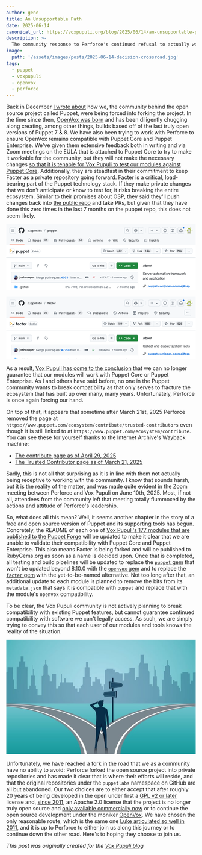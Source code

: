 ```yaml
---
author: gene
title: An Unsupportable Path
date: 2025-06-14
canonical_url: https://voxpupuli.org/blog/2025/06/14/an-unsupportable-path/
description: >-
  The community response to Perforce's continued refusal to actually work with us
image:
  path: '/assets/images/posts/2025-06-14-decision-crossroad.jpg'
tags:
  - puppet
  - voxpupuli
  - openvox
  - perforce
---
```


Back in December [I wrote about](https://beanbag.technicalissues.us/the-community-is-forking-puppet/) how we, the community behind the open source project called Puppet, were being forced into forking the project. In the time since then, [OpenVox was born](https://voxpupuli.org/blog/2025/01/21/openvox-release/) and has been diligently chugging along creating, among other things, builds based off of the last truly open versions of Puppet 7 & 8. We have also been trying to work with Perforce to ensure OpenVox remains compatible with Puppet Core and Puppet Enterprise. We've given them extensive feedback both in writing and via Zoom meetings on the EULA that is attached to Puppet Core to try to make it workable for the community, but they will not make the necessary changes [so that it is tenable for Vox Pupuli to test our modules against Puppet Core](https://voxpupuli.org/blog/2025/05/19/perforce-eula/). Additionally, they are steadfast in their commitment to keep Facter as a private repository going forward. Facter is a critical, load-bearing part of the Puppet technology stack. If they make private changes that we don't anticipate or know to test for, it risks breaking the entire ecosystem. Similar to their promises about OSP, they said they'll push changes back into [the public repo](https://github.com/puppetlabs/facter) and take PRs, but given that they have done this zero times in the last 7 months on the puppet repo, this does not seem likely.

![Screenshot of GitHub showing the last commit to Puppet being 6 months ago](/assets/images/posts//2025-06-14-github-screenshot-puppetlabs-puppet.png)

![Screenshot of GitHub showing the last commit to Facter being 7 months ago](/assets/images/posts/2025-06-14-github-screenshot-puppetlabs-facter.png.png)

As a result, [Vox Pupuli has come to the conclusion](https://groups.io/g/voxpupuli/message/566) that we can no longer guarantee that our modules will work with Puppet Core or Puppet Enterprise. As I and others have said before, no one in the Puppet community wants to break compatibility as that only serves to fracture the ecosystem that has built up over many, many years. Unfortunately, Perforce is once again forcing our hand.

On top of that, it appears that sometime after March 21st, 2025 Perforce removed the page at `https://www.puppet.com/ecosystem/contribute/trusted-contributors` even though it is still linked to at `https://www.puppet.com/ecosystem/contribute`. You can see these for yourself thanks to the Internet Archive's Wayback machine:

- [The contribute page as of April 29, 2025](https://web.archive.org/web/20250429080006/https://www.puppet.com/ecosystem/contribute)
- [The Trusted Contributor page as of March 21, 2025](https://web.archive.org/web/20250321181447/https://www.puppet.com/ecosystem/contribute/trusted-contributors)

Sadly, this is not all that surprising as it is in line with them not actually being receptive to working with the community. I know that sounds harsh, but it is the reality of the matter, and was made quite evident in the Zoom meeting between Perforce and Vox Pupuli on June 10th, 2025. Most, if not all, attendees from the community left that meeting totally flummoxed by the actions and attitude of Perforce's leadership.

So, what does all this mean? Well, it seems another chapter in the story of a free and open source version of Puppet and its supporting tools has begun. Concretely, the README of each one of [Vox Pupuli's 177 modules that are published to the Puppet Forge](https://forge.puppet.com/modules/puppet) will be updated to make it clear that we are unable to validate their compatibility with Puppet Core and Puppet Enterprise. This also means Facter is being forked and will be published to RubyGems.org as soon as a name is decided upon. Once that is completed, all testing and build pipelines will be updated to replace the [`puppet` gem](https://rubygems.org/gems/puppet) that won't be updated beyond 8.10.0 with the [`openvox` gem](https://rubygems.org/gems/openvox) and to replace the [`facter` gem](https://rubygems.org/gems/facter) with the yet-to-be-named alternative. Not too long after that, an additional update to each module is planned to remove the bits from its `metadata.json` that says it is compatible with `puppet` and replace that with the module's `openvox` compatibility.

To be clear, the Vox Pupuli community is not actively planning to break compatibility with existing Puppet features, but cannot guarantee continued compatibility with software we can't legally access. As such, we are simply trying to convey this so that each user of our modules and tools knows the reality of the situation.

![Image of a person standing at a fork in the road](/assets/images/posts/2025-06-14-decision-crossroad.jpg)

Unfortunately, we have reached a fork in the road that we as a community have no ability to avoid: Perforce forked the open source project into private repositories and has made it clear that is where their efforts will reside, and that the original repositories under the `puppetlabs` namespace on GitHub are all but abandoned. Our two choices are to either accept that after roughly 20 years of being developed in the open under first a [GPL v2 or later](https://github.com/puppetlabs/puppet/commit/773be962b05d7d35c392eb9ae9b70822123693c3) license and, [since 2011](https://github.com/puppetlabs/puppet/commit/d2145d9a02ce1802ceb44f0cf99090af62cc4b71), an Apache 2.0 license that the project is no longer truly open source and [only available commercially now](https://web.archive.org/web/20250416004958/https://www.puppet.com/blog/open-source-puppet-updates-2025) or to continue the open source development under the moniker [OpenVox](https://github.com/OpenVoxProject/). We have chosen the only reasonable route, which is the same one [Luke articulated so well in 2011](https://web.archive.org/web/20110430225949/http://www.puppetlabs.com/blog/relicensing-puppet-to-apache-2-0/), and it is up to Perforce to either join us along this journey or to continue down the other road. Here's to hoping they choose to join us.

*This post was originally created for the [Vox Pupuli blog](https://voxpupuli.org/blog/2025/06/14/an-unsupportable-path/)*
